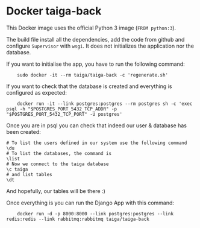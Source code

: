 Docker taiga-back
=================


This Docker image uses the official Python 3 image (`FROM python:3`).

The build file install all the dependencies, add the code from github and configure `Supervisor` with `wsgi`. It does not initializes the application nor the database.

If you want to initialise the app, you have to run the following command:

        sudo docker -it --rm taiga/taiga-back -c 'regenerate.sh'

If you want to check that the database is created and everything is configured as expected:

        docker run -it --link postgres:postgres --rm postgres sh -c 'exec psql -h "$POSTGRES_PORT_5432_TCP_ADDR" -p "$POSTGRES_PORT_5432_TCP_PORT" -U postgres'

Once you are in psql you can check that indeed our user & database has been created:

    # To list the users defined in our system use the following command
    \du
    # To list the databases, the command is
    \list
    # Now we connect to the taiga database
    \c taiga
    # and list tables
    \dt

And hopefully, our tables will be there :)


Once everything is you can run the Django App with this command:

        docker run -d -p 8000:8000 --link postgres:postgres --link redis:redis --link rabbitmq:rabbitmq taiga/taiga-back

